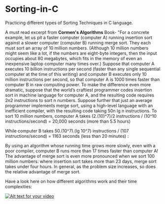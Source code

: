 # Sorting-in-C
Practicing different types of Sorting Techniques in C language. 

A must read excerpt from <strong>Cormen's Algorithms</strong> Book-
"For a concrete example, let us pit a faster computer (computer A) running insertion sort against a slower computer (computer B) running merge sort. They each
must sort an array of 10 million numbers. (Although 10 million numbers might seem like a lot, if the numbers are eight-byte integers, then the input occupies
about 80 megabytes, which fits in the memory of even an inexpensive laptop computer many times over.) Suppose that computer A executes 10 billion instructions
per second (faster than any single sequential computer at the time of this writing) and computer B executes only 10 million instructions per second, so that computer A is 1000 times faster than computer B in raw computing power. To make the difference even more dramatic, suppose that the world’s craftiest programmer
codes insertion sort in machine language for computer A, and the resulting code requires 2n2 instructions to sort n numbers. Suppose further that just an average
programmer implements merge sort, using a high-level language with an inefficient compiler, with the resulting code taking 50n lg n instructions. To sort 10 million
numbers, computer A takes 
(2.(10)^7)/2 instructions / (10^10 instructions/second) = 20,000 seconds (more than 5.5 hours)

While computer B takes
50.(10^7).(lg 10^7) instructions / (107 instructions/second) = 1163 seconds (less than 20 minutes) :

By using an algorithm whose running time grows more slowly, even with a poor
compiler, computer B runs more than 17 times faster than computer A! The advantage of merge sort is even more pronounced when we sort 100 million numbers:
where insertion sort takes more than 23 days, merge sort takes under four hours.
In general, as the problem size increases, so does the relative advantage of merge
sort.

Have a look here on how different algorithms work and their time complexities:

[![Alt text for your video](https://img.youtube.com/vi/ZZuD6iUe3Pc/0.jpg)](https://www.youtube.com/watch?v=ZZuD6iUe3Pc)
